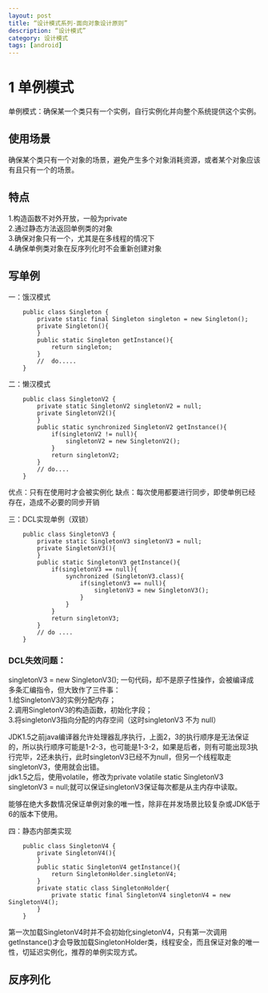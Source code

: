 ```yaml
---
layout: post
title: “设计模式系列-面向对象设计原则”
description: “设计模式”
category: 设计模式
tags: [android]
---
```


# 1 单例模式

单例模式：确保某一个类只有一个实例，自行实例化并向整个系统提供这个实例。

## 使用场景

确保某个类只有一个对象的场景，避免产生多个对象消耗资源，或者某个对象应该有且只有一个的场景。

## 特点

1.构造函数不对外开放，一般为private<br/>
2.通过静态方法返回单例类的对象<br/>
3.确保对象只有一个，尤其是在多线程的情况下<br/>
4.确保单例类对象在反序列化时不会重新创建对象 <br/>

## 写单例

一：饿汉模式

        public class Singleton {
            private static final Singleton singleton = new Singleton();
            private Singleton(){
            }
            public static Singleton getInstance(){
                return singleton;
            }
            //  do.....
        }

二：懒汉模式

        public class SingletonV2 {
            private static SingletonV2 singletonV2 = null;
            private SingletonV2(){
            }
            public static synchronized SingletonV2 getInstance(){
                if(singletonV2 != null){
                    singletonV2 = new SingletonV2();
                }
                return singletonV2;
            }
            // do....
        }

优点：只有在使用时才会被实例化
缺点：每次使用都要进行同步，即使单例已经存在，造成不必要的同步开销

三：DCL实现单例（双锁）

        public class SingletonV3 {
            private static SingletonV3 singletonV3 = null;
            private SingletonV3(){
            }
            public static SingletonV3 getInstance(){
                if(singletonV3 == null){
                    synchronized (SingletonV3.class){
                        if(singletonV3 == null){
                            singletonV3 = new SingletonV3();
                        }
                    }
                }
                return singletonV3;
            }
            // do ....
        }

### DCL失效问题：
singletonV3 = new SingletonV3(); 一句代码，却不是原子性操作，会被编译成多条汇编指令，但大致作了三件事：<br/>
1.给SingletonV3的实例分配内存；<br/>
2.调用SingletonV3的构造函数，初始化字段；<br/>
3.将singletonV3指向分配的内存空间（这时singletonV3 不为 null）<br/>

JDK1.5之前java编译器允许处理器乱序执行，上面2，3的执行顺序是无法保证的，所以执行顺序可能是1-2-3，也可能是1-3-2，如果是后者，则有可能出现3执行完毕，2还未执行，此时singletonV3已经不为null，但另一个线程取走singletonV3，使用就会出错。<br/>
jdk1.5之后，使用volatile，修改为private volatile static SingletonV3 singletonV3 = null;就可以保证singletonV3保证每次都是从主内存中读取。

能够在绝大多数情况保证单例对象的唯一性，除非在并发场景比较复杂或JDK低于6的版本下使用。

四：静态内部类实现

        public class SingletonV4 {
            private SingletonV4(){
            }
            public static SingletonV4 getInstance(){
                return SingletonHolder.singletonV4;
            }
            private static class SingletonHolder{
                private static final SingletonV4 singletonV4 = new SingletonV4();
            }
        }

第一次加载SingletonV4时并不会初始化singletonV4，只有第一次调用getInstance()才会导致加载SingletonHolder类，线程安全，而且保证对象的唯一性，切延迟实例化，推荐的单例实现方式。

## 反序列化



